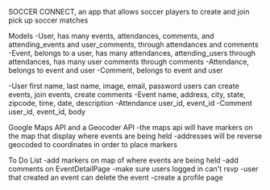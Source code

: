 SOCCER CONNECT, an app that allows soccer players to create and join pick up soccer matches

Models
  -User, has many events, attendances, comments, and attending_events and user_comments, through attendances and comments
  -Event, belongs to a user, has many attendances, attending_users through attendances, has many user comments through comments
  -Attendance, belongs to event and user
  -Comment, belongs to event and user

  -User
    first name, last name, image, email, password
    users can create events, join events, create comments
  -Event
    name, address, city, state, zipcode, time, date, description
  -Attendance
    user_id, event_id
  -Comment
  user_id, event_id, body

Google Maps API and a Geocoder API
  -the maps api will have markers on the map that display where events are being held
  -addresses will be reverse geocoded to coordinates in order to place markers


To Do List
  -add markers on map of where events are being held
  -add comments on EventDetailPage
  -make sure users logged in can't rsvp
  -user that created an event can delete the event
  -create a profile page